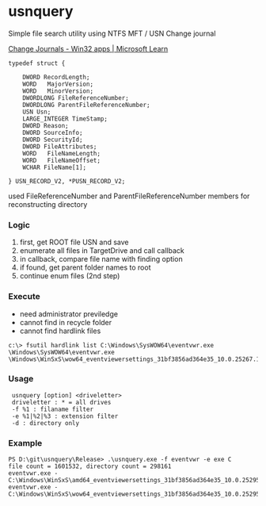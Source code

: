 # usnquery

Simple file search utility using NTFS MFT / USN Change journal 


[Change Journals - Win32 apps | Microsoft Learn](https://learn.microsoft.com/en-us/windows/win32/fileio/change-journals)


```
typedef struct {
 
    DWORD RecordLength;
    WORD   MajorVersion;
    WORD   MinorVersion;
    DWORDLONG FileReferenceNumber;
    DWORDLONG ParentFileReferenceNumber;
    USN Usn;
    LARGE_INTEGER TimeStamp;
    DWORD Reason;
    DWORD SourceInfo;
    DWORD SecurityId;
    DWORD FileAttributes;
    WORD   FileNameLength;
    WORD   FileNameOffset;
    WCHAR FileName[1];
 
} USN_RECORD_V2, *PUSN_RECORD_V2;
```

used FileReferenceNumber and ParentFileReferenceNumber members for reconstructing directory  


### Logic
1. first, get ROOT file USN and save
2. enumerate all files in TargetDrive and call callback
3. in callback, compare file name with finding option
4. if found, get parent folder names to root
5. continue enum files (2nd step)
  

### Execute
- need administrator previledge
- cannot find in recycle folder
- cannot find hardlink files

```
c:\> fsutil hardlink list C:\Windows\SysWOW64\eventvwr.exe
\Windows\SysWOW64\eventvwr.exe
\Windows\WinSxS\wow64_eventviewersettings_31bf3856ad364e35_10.0.25267.1000_none_e931c8cba9c8100d\eventvwr.exe
```


### Usage
```
 usnquery [option] <driveletter>
 driveletter : * = all drives
 -f %1 : filaname filter
 -e %1|%2|%3 : extension filter
 -d : directory only
```

### Example
```
PS D:\git\usnquery\Release> .\usnquery.exe -f eventvwr -e exe C
file count = 1601532, directory count = 298161
eventvwr.exe - C:\Windows\WinSxS\amd64_eventviewersettings_31bf3856ad364e35_10.0.25295.1000_none_660b78eb9cfa762d\
eventvwr.exe - C:\Windows\WinSxS\wow64_eventviewersettings_31bf3856ad364e35_10.0.25295.1000_none_7060233dd15b3828\
```


